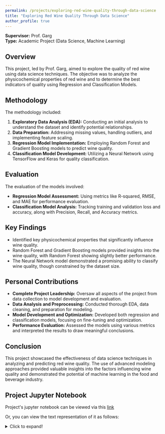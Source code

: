 ```yaml
---
permalink: /projects/exploring-red-wine-quality-through-data-science
title: "Exploring Red Wine Quality Through Data Science"
author_profile: true
---
```


**Supervisor:** Prof. Garg  
**Type:** Academic Project (Data Science, Machine Learning)

## Overview
This project, led by Prof. Garg, aimed to explore the quality of red wine using data science techniques. The objective was to analyze the physicochemical properties of red wine and to determine the best indicators of quality using Regression and Classification Models.

## Methodology
The methodology included:
1. **Exploratory Data Analysis (EDA):** Conducting an initial analysis to understand the dataset and identify potential relationships.
2. **Data Preparation:** Addressing missing values, handling outliers, and implementing feature scaling.
3. **Regression Model Implementation:** Employing Random Forest and Gradient Boosting models to predict wine quality.
4. **Classification Model Development:** Utilizing a Neural Network using TensorFlow and Keras for quality classification.

## Evaluation
The evaluation of the models involved:
- **Regression Model Assessment:** Using metrics like R-squared, RMSE, and MAE for performance evaluation.
- **Classification Model Analysis:** Tracking training and validation loss and accuracy, along with Precision, Recall, and Accuracy metrics.

## Key Findings
- Identified key physicochemical properties that significantly influence wine quality.
- Random Forest and Gradient Boosting models provided insights into the wine quality, with Random Forest showing slightly better performance.
- The Neural Network model demonstrated a promising ability to classify wine quality, though constrained by the dataset size.

## Personal Contributions
- **Complete Project Leadership:** Oversaw all aspects of the project from data collection to model development and evaluation.
- **Data Analysis and Preprocessing:** Conducted thorough EDA, data cleaning, and preparation for modeling.
- **Model Development and Optimization:** Developed both regression and classification models, focusing on fine-tuning and optimization.
- **Performance Evaluation:** Assessed the models using various metrics and interpreted the results to draw meaningful conclusions.

## Conclusion
This project showcased the effectiveness of data science techniques in analyzing and predicting red wine quality. The use of advanced modeling approaches provided valuable insights into the factors influencing wine quality and demonstrated the potential of machine learning in the food and beverage industry.

## Project Jupyter Notebook
Project's jupyter notebook can be viewed via this <a href="https://github.com/razaviah/Exploring-Red-Wine-Quality-Through-Data-Science/blob/main/Exploring-Red-Wine-Quality-Through-Data-Science.ipynb" target="_blank">link</a>

Or, you can view the text representation of it as follows:

<details>
  <summary>Click to expand!</summary>

## Exploring Red Wine Quality Through Data Science

  <img src="https://media.giphy.com/media/jRuv9xc10lVyE/giphy.gif">

  You can read more about the Data Science Methodology from this [IBM whitepaper](https://tdwi.org/~/media/64511A895D86457E964174EDC5C4C7B1.PDF) by John Rollins

  [Link](https://archive.ics.uci.edu/ml/datasets/wine+quality) for the dataset for context

  <img src="https://media-exp1.licdn.com/dms/image/C4D12AQGOPVf5iqhhwQ/article-inline_image-shrink_1000_1488/0/1597756152693?e=1652918400&v=beta&t=iKZ2jX3khsx11lD9JyZWDz-j-Gt2hZsKPXz5rZ0iE1M">

  ### Business Understanding

  The red wine industry shows a recent exponential growth as social drinking is on the rise. Nowadays, industry players are using product quality certifications to promote their products. This is a time-consuming process and requires the assessment given by human experts, which makes this process very expensive. Also, the price of red wine depends on a rather abstract concept of wine appreciation by wine tasters, opinion among whom may have a high degree of variability. Another vital factor in red wine certification and quality assessment is physicochemical tests, which are laboratory-based and consider factors like acidity, pH level, sugar, and other chemical properties. The red wine market would be of interest if the human quality of tasting can be related to wine’s chemical properties so that certification and quality assessment and assurance processes are more controlled. 

  The goal is to implement Regression Models and Classification Models on the Red Wine Quality Dataset to determine which features are the best quality red wine indicators and generate insights into each of these factors to our model’s red wine quality.

  ### Analytic Approach
  Based on the above business understanding one should decide the analytical approach to follow. The approaches can be of 4 types: Descriptive approach (current status and information provided), Diagnostic approach(a.k.a statistical analysis, what is happening and why it is happening), Predictive approach(it forecasts on the trends or future events probability) and Prescriptive approach( how the problem should be solved actually).

  **Q1. What is the analytical approach that you would take for this project? Why do you think its the right approach?**

  *I would take Descriptive approach as we yet do not know what information are useful and have high impact on our wine quality. We are just presented with the raw data and descriptive approach would enable us to have an understanding of the potential relationships between variables and also helps us to present the data in a more meaningful way. After our analysis is finished, we would do the modellings.*

  ### Data Requirements

  **Q2. What kind of data do we require for predicting the red wine quality and for determining the features that are the best quality red wine indicators?**

  *We need a data which has many features like the physiochemical attributes (acidity, pH level, sugar, etc) so that we would have enough features to play around with to determine the features that are the best quality red wine indicators.*

  ### Data Collection

  **Q3. From where do we get our data?**

  *We get our data from Wine Quality Dataset which is gathered by:*

  - *Paulo Cortez, University of Minho, Guimarães, Portugal, http://www3.dsi.uminho.pt/pcortez*

  - *A. Cerdeira, F. Almeida, T. Matos and J. Reis, Viticulture Commission of the Vinho Verde Region(CVRVV), Porto, Portugal
  @2009*

  *and is accessible on UCI ML repository via this link https://archive.ics.uci.edu/ml/datasets/wine+quality*

  ### Data Understanding

  Link for the dataset https://archive.ics.uci.edu/ml/datasets/wine+quality for context

  **Q4. From where are red wine samples obtained?**

  *The red wine samples were obtained from the north of Portugal to model red wine quality based on physicochemical tests. The dataset is related to the red variant of Portuguese "Vinho Verde" wine.*

  **Q5. How can knowing the impact of each variable on the red wine quality help businesses(producers, distributors, etc) ?**

  *Knowing the impact of each variable would help businesses(producers, distributors, etc) better assess their production, distribution, and pricing strategy.*


  <li>Check the shape of data, and the datatypes of the features</li>
  <li>Understand the data by carrying out any steps that you think are necessary</li>


  ```python
  import matplotlib.pyplot as plt
  import joblib
  import pandas as pd
  import numpy as np
  import seaborn as sns
  import warnings
  from sklearn.preprocessing import normalize, StandardScaler
  warnings.filterwarnings("ignore", category=UserWarning)
  warnings.filterwarnings("ignore", category=FutureWarning)
  warnings.filterwarnings('ignore', category=DeprecationWarning)
  from sklearn.model_selection import train_test_split
  from sklearn import svm
  from sklearn.metrics import accuracy_score, precision_score, recall_score, classification_report
  from sklearn.model_selection import GridSearchCV

  wine = pd.read_csv("winequality-red.csv")
  wine.head()
  ```




  <div>
  <style scoped>
      .dataframe tbody tr th:only-of-type {
          vertical-align: middle;
      }

      .dataframe tbody tr th {
          vertical-align: top;
      }

      .dataframe thead th {
          text-align: right;
      }
  </style>
  <table border="1" class="dataframe">
    <thead>
      <tr style="text-align: right;">
        <th></th>
        <th>fixed acidity</th>
        <th>volatile acidity</th>
        <th>citric acid</th>
        <th>residual sugar</th>
        <th>chlorides</th>
        <th>free sulfur dioxide</th>
        <th>total sulfur dioxide</th>
        <th>density</th>
        <th>pH</th>
        <th>sulphates</th>
        <th>alcohol</th>
        <th>quality</th>
      </tr>
    </thead>
    <tbody>
      <tr>
        <th>0</th>
        <td>7.4</td>
        <td>0.70</td>
        <td>0.00</td>
        <td>1.9</td>
        <td>0.076</td>
        <td>11.0</td>
        <td>34.0</td>
        <td>0.9978</td>
        <td>3.51</td>
        <td>0.56</td>
        <td>9.4</td>
        <td>5</td>
      </tr>
      <tr>
        <th>1</th>
        <td>7.8</td>
        <td>0.88</td>
        <td>0.00</td>
        <td>2.6</td>
        <td>0.098</td>
        <td>25.0</td>
        <td>67.0</td>
        <td>0.9968</td>
        <td>3.20</td>
        <td>0.68</td>
        <td>9.8</td>
        <td>5</td>
      </tr>
      <tr>
        <th>2</th>
        <td>7.8</td>
        <td>0.76</td>
        <td>0.04</td>
        <td>2.3</td>
        <td>0.092</td>
        <td>15.0</td>
        <td>54.0</td>
        <td>0.9970</td>
        <td>3.26</td>
        <td>0.65</td>
        <td>9.8</td>
        <td>5</td>
      </tr>
      <tr>
        <th>3</th>
        <td>11.2</td>
        <td>0.28</td>
        <td>0.56</td>
        <td>1.9</td>
        <td>0.075</td>
        <td>17.0</td>
        <td>60.0</td>
        <td>0.9980</td>
        <td>3.16</td>
        <td>0.58</td>
        <td>9.8</td>
        <td>6</td>
      </tr>
      <tr>
        <th>4</th>
        <td>7.4</td>
        <td>0.70</td>
        <td>0.00</td>
        <td>1.9</td>
        <td>0.076</td>
        <td>11.0</td>
        <td>34.0</td>
        <td>0.9978</td>
        <td>3.51</td>
        <td>0.56</td>
        <td>9.4</td>
        <td>5</td>
      </tr>
    </tbody>
  </table>
  </div>




  ```python
  # The shape of data
  print('Number of samples: ', wine.shape[0])
  print('Number of features: ', wine.shape[1])

  ```

      Number of samples:  1599
      Number of features:  12



  ```python
  # The datatypes of the features
  wine.info()
  ```

      <class 'pandas.core.frame.DataFrame'>
      RangeIndex: 1599 entries, 0 to 1598
      Data columns (total 12 columns):
      #   Column                Non-Null Count  Dtype  
      ---  ------                --------------  -----  
      0   fixed acidity         1599 non-null   float64
      1   volatile acidity      1599 non-null   float64
      2   citric acid           1599 non-null   float64
      3   residual sugar        1599 non-null   float64
      4   chlorides             1599 non-null   float64
      5   free sulfur dioxide   1599 non-null   float64
      6   total sulfur dioxide  1599 non-null   float64
      7   density               1599 non-null   float64
      8   pH                    1599 non-null   float64
      9   sulphates             1599 non-null   float64
      10  alcohol               1599 non-null   float64
      11  quality               1599 non-null   int64  
      dtypes: float64(11), int64(1)
      memory usage: 150.0 KB


  From the below table, we can see that the data in our dataset is not distributed well and we have a lot more medium quality wines than the very high or low quality wines.


  ```python
  # understanding the data
  print(list(wine.columns))
  wine['quality'].value_counts()
  ```

      ['fixed acidity', 'volatile acidity', 'citric acid', 'residual sugar', 'chlorides', 'free sulfur dioxide', 'total sulfur dioxide', 'density', 'pH', 'sulphates', 'alcohol', 'quality']





      5    681
      6    638
      7    199
      4     53
      8     18
      3     10
      Name: quality, dtype: int64



  As we can see in the graphs below, generally, when there is low volatile acidity, chlorides, density, and pH, the quality of the wine is higher and with the increase in citric acid, sulphates, and alcohol the quality becomes higher. The residual sugar does not have much of a impact; as we can see in the graph of `residual sugar Vs. quality`, across different wine qualities, the residual sugar remains the same. The rest of the features have a mixture of behaviours regarding their impact on the quality.


  ```python
  for i, col in enumerate(list(wine.drop('quality', axis=1).columns)):
      plt.figure(i)
      sns.catplot(x='quality', y=col, data=wine, kind='point', aspect=2, )
  ```


      <Figure size 432x288 with 0 Axes>



      
  ![png](./../images/exploring-red-wine-quality-through-data-science/output_12_1.png)
      



      
  ![png](./../images/exploring-red-wine-quality-through-data-science/output_12_2.png)
      



      
  ![png](./../images/exploring-red-wine-quality-through-data-science/output_12_3.png)
      



      
  ![png](./../images/exploring-red-wine-quality-through-data-science/output_12_4.png)
      



      
  ![png](./../images/exploring-red-wine-quality-through-data-science/output_12_5.png)
      



      
  ![png](./../images/exploring-red-wine-quality-through-data-science/output_12_6.png)
      



      
  ![png](./../images/exploring-red-wine-quality-through-data-science/output_12_7.png)
      



      
  ![png](./../images/exploring-red-wine-quality-through-data-science/output_12_8.png)
      



      
  ![png](./../images/exploring-red-wine-quality-through-data-science/output_12_9.png)
      



      
  ![png](./../images/exploring-red-wine-quality-through-data-science/output_12_10.png)
      



      
  ![png](./../images/exploring-red-wine-quality-through-data-science/output_12_11.png)
      


  ### Data Preparation

  #### Explore the dataset further
  *TODO*
  <li>Check for missing values and handle if any</li>
  <li>Check for outliers if any and handle them</li>
  <li>Implement Correlation heatmap</li>
  <li>Check the distribution of data using histograms</li>
  <li>Prepare the data for modeling by carrying out any steps that you think are necessary</li> (masalan feature scaling mitoonim anjam bedim ba standard scalar chon ke az plot e outlier ha mishe fahmid ke scale ashoon aslaaan yeki nist)

  There are no missing values in our dataset.


  ```python
  # Check for missing values and handle if any
  import missingno as msno

  msno.matrix(wine,figsize=(10,3))
  ```




      <AxesSubplot:>




      
  ![png](./../images/exploring-red-wine-quality-through-data-science/output_15_1.png)
      


  There are obviously some outliers in our dataset which need to be handled. Also, from this graph we can see that the features are not on the same scale so we have class imbalance which we will need to handle using feature scaling.


  ```python
  # Check for outliers if any and handle them
  fig = plt.figure(figsize = (15,8))
  wine.drop(['quality'], axis=1).boxplot(grid=False)
  ```




      <AxesSubplot:>




      
  ![png](./../images/exploring-red-wine-quality-through-data-science/output_17_1.png)
      


  As the number of outliers detected in total are more than 25% of our dataset, then not dropping them would be more reasonable. We will try to cap and floor the outliers by the 10th and 90th percentile.


  ```python
  # handling the outliers present

  df = wine.copy()

  Q1 = df.quantile(0.25)
  Q3 = df.quantile(0.75)
  IQR = Q3 - Q1

  # This part of the code is taken from StackOverflow
  df = df[~((df < (Q1 - 1.5 * IQR)) |(df > (Q3 + 1.5 * IQR))).any(axis=1)]

  print("Number of outliers detected %d" % (len(wine) - len(df)))
  print("Proportion of outliers to the whole dataset is %f" % ((len(wine) - len(df))/len(wine)))
  ```

      Number of outliers detected 420
      Proportion of outliers to the whole dataset is 0.262664



  ```python
  # handling the outliers present

  df = wine.copy()

  tenth_percentile = df.quantile(0.1)
  ninetieth_percentile = df.quantile(0.9)

  df = df.drop(['quality'], axis=1).clip(tenth_percentile, ninetieth_percentile, axis = 1)

  # savng the dataframe for future use
  df = df.assign(quality = wine['quality'])
  wineMod = df

  wineMod.head()
  ```




  <div>
  <style scoped>
      .dataframe tbody tr th:only-of-type {
          vertical-align: middle;
      }

      .dataframe tbody tr th {
          vertical-align: top;
      }

      .dataframe thead th {
          text-align: right;
      }
  </style>
  <table border="1" class="dataframe">
    <thead>
      <tr style="text-align: right;">
        <th></th>
        <th>fixed acidity</th>
        <th>volatile acidity</th>
        <th>citric acid</th>
        <th>residual sugar</th>
        <th>chlorides</th>
        <th>free sulfur dioxide</th>
        <th>total sulfur dioxide</th>
        <th>density</th>
        <th>pH</th>
        <th>sulphates</th>
        <th>alcohol</th>
        <th>quality</th>
      </tr>
    </thead>
    <tbody>
      <tr>
        <th>0</th>
        <td>7.4</td>
        <td>0.700</td>
        <td>0.010</td>
        <td>1.9</td>
        <td>0.076</td>
        <td>11.0</td>
        <td>34.0</td>
        <td>0.9978</td>
        <td>3.51</td>
        <td>0.56</td>
        <td>9.4</td>
        <td>5</td>
      </tr>
      <tr>
        <th>1</th>
        <td>7.8</td>
        <td>0.745</td>
        <td>0.010</td>
        <td>2.6</td>
        <td>0.098</td>
        <td>25.0</td>
        <td>67.0</td>
        <td>0.9968</td>
        <td>3.20</td>
        <td>0.68</td>
        <td>9.8</td>
        <td>5</td>
      </tr>
      <tr>
        <th>2</th>
        <td>7.8</td>
        <td>0.745</td>
        <td>0.040</td>
        <td>2.3</td>
        <td>0.092</td>
        <td>15.0</td>
        <td>54.0</td>
        <td>0.9970</td>
        <td>3.26</td>
        <td>0.65</td>
        <td>9.8</td>
        <td>5</td>
      </tr>
      <tr>
        <th>3</th>
        <td>10.7</td>
        <td>0.310</td>
        <td>0.522</td>
        <td>1.9</td>
        <td>0.075</td>
        <td>17.0</td>
        <td>60.0</td>
        <td>0.9980</td>
        <td>3.16</td>
        <td>0.58</td>
        <td>9.8</td>
        <td>6</td>
      </tr>
      <tr>
        <th>4</th>
        <td>7.4</td>
        <td>0.700</td>
        <td>0.010</td>
        <td>1.9</td>
        <td>0.076</td>
        <td>11.0</td>
        <td>34.0</td>
        <td>0.9978</td>
        <td>3.51</td>
        <td>0.56</td>
        <td>9.4</td>
        <td>5</td>
      </tr>
    </tbody>
  </table>
  </div>



  The correlation heatmap shows that there is no feature that is highly correlated (correlation > 0.5) with the `quality` of the wines.


  ```python
  # Implement Correlation heatmap

  corrMatt = wineMod.corr()
  mask = np.array(corrMatt)
  mask[np.tril_indices_from(mask)] = False
  fig,ax= plt.subplots()
  fig.set_size_inches(20,10)
  sns.heatmap(corrMatt, mask=mask,vmax=.8, square=True,annot=True)
  ```




      <AxesSubplot:>




      
  ![png](./../images/exploring-red-wine-quality-through-data-science/output_22_1.png)
      


  In the below graphs, we can see the distribution of data which would help us have a basic understanding of effects of different features on the quality of the wine.


  ```python
  # Check the distribution of data using histograms

  sns.set_palette("dark")
  features = list(wineMod.drop(['quality'], axis = 1).columns.values)
  for i in features:
      quality3 = list(wineMod[wineMod['quality'] == 3][i].dropna())
      quality4 = list(wineMod[wineMod['quality'] == 4][i].dropna())
      quality5 = list(wineMod[wineMod['quality'] == 5][i].dropna())
      quality6 = list(wineMod[wineMod['quality'] == 6][i].dropna())
      quality7 = list(wineMod[wineMod['quality'] == 7][i].dropna())
      quality8 = list(wineMod[wineMod['quality'] == 8][i].dropna())
      xmin = min(min(quality3), min(quality4), min(quality5), min(quality6), min(quality7), min(quality8))
      xmax = max(max(quality3), max(quality4), max(quality5), max(quality6), max(quality7), max(quality8))
      width = (xmax - xmin) / 40
      sns.distplot(quality3, kde=False, bins=np.arange(xmin, xmax, width))
      sns.distplot(quality4, kde=False, bins=np.arange(xmin, xmax, width))
      sns.distplot(quality5, kde=False, bins=np.arange(xmin, xmax, width))
      sns.distplot(quality6, kde=False, bins=np.arange(xmin, xmax, width))
      sns.distplot(quality7, kde=False, bins=np.arange(xmin, xmax, width))
      sns.distplot(quality8, kde=False, bins=np.arange(xmin, xmax, width))
      plt.legend(['quality = 3', 'quality = 4', 'quality = 5', 'quality = 6', 'quality = 7', 'quality = 8'])
      plt.title('Overlaid histogram for {}'.format(i))
      plt.show()
  ```


      
  ![png](./../images/exploring-red-wine-quality-through-data-science/output_24_0.png)
      



      
  ![png](./../images/exploring-red-wine-quality-through-data-science/output_24_1.png)
      



      
  ![png](./../images/exploring-red-wine-quality-through-data-science/output_24_2.png)
      



      
  ![png](./../images/exploring-red-wine-quality-through-data-science/output_24_3.png)
      



      
  ![png](./../images/exploring-red-wine-quality-through-data-science/output_24_4.png)
      



      
  ![png](./../images/exploring-red-wine-quality-through-data-science/output_24_5.png)
      



      
  ![png](./../images/exploring-red-wine-quality-through-data-science/output_24_6.png)
      



      
  ![png](./../images/exploring-red-wine-quality-through-data-science/output_24_7.png)
      



      
  ![png](./../images/exploring-red-wine-quality-through-data-science/output_24_8.png)
      



      
  ![png](./../images/exploring-red-wine-quality-through-data-science/output_24_9.png)
      



      
  ![png](./../images/exploring-red-wine-quality-through-data-science/output_24_10.png)
      


  As we have mentioned earlier, the features are not on the same scale and we have class imbalance in our dataset. To fix this issue, we implement feature scaling by standard scalar.


  ```python
  # Prepare the data for modeling by carrying out any steps that you think are necessary
  features = wineMod.drop('quality', axis=1)
  labels = wineMod['quality']

  # Creating Test and Train data
  X_train, X_test, y_train, y_test = train_test_split(features, labels, test_size=0.2, random_state=42)

  # implementing feature scaling
  scaler = StandardScaler()
  X_train = scaler.fit_transform(X_train)
  X_test = scaler.transform(X_test)
  ```

  ### Modeling

  <li>Implement Multivariable Linear Regression using any 2 Regression algorithms of your choice</li>
  <li>Implement a Neural Network using Tensorflow and Keras to classify wine quality</li>


  ```python
  # Implement Multivariable Linear Regression using any 2 Regression algorithms of your choice

  # First Multivariable Linear Regression (Random Forest)
  from sklearn.ensemble import RandomForestRegressor
  rfModel = RandomForestRegressor(n_estimators=500)
  rfModel.fit(X_train,y_train)
  rfPreds = rfModel.predict(X_test)


  # Second Multivariable Linear Regression Model (Gradient Boosting)
  # We used GridSearchCV to find the best hyperparameters but as the output was large, we just used the hyperparameters we got from our GridSearch
  from sklearn.ensemble import GradientBoostingRegressor

  # parametersGb = {
  #     "n_estimators":[5,50,250,500],
  #     "max_depth":[1,3,5,7,9],
  #     "learning_rate":[0.01,0.1,1,10,100]
  # }
  # gbGrid = GridSearchCV(GradientBoostingRegressor(), parametersGb, cv = 5)
  # gbModel = gbGrid.fit(X_train, y_train)

  gbModel = GradientBoostingRegressor(learning_rate=0.1, max_depth=3, n_estimators=250)
  gbModel.fit(X_train,y_train)
  gbPreds = gbModel.predict(X_test)
  ```


  ```python
  # Implement a Neural Network using Tensorflow and Keras to classify wine quality
  import tensorflow as tf
  tf.version.VERSION
  from tensorflow import keras
  from keras.models import Sequential
  from keras.layers import Dense, Flatten

  from tensorflow.keras.utils import to_categorical
  from tensorflow.keras.optimizers import SGD

  n_classes = 10
  y_train_nn = to_categorical(y_train, n_classes)
  y_test_nn = to_categorical(y_test, n_classes)

  nnModel = Sequential()
  nnModel.add(Dense(5, activation='relu', input_shape=(11,)))
  nnModel.add(Dense(10, activation='softmax'))
  ```


  ```python
  nnModel.summary()
  ```

      Model: "sequential"
      _________________________________________________________________
      Layer (type)                Output Shape              Param #   
      =================================================================
      dense (Dense)               (None, 5)                 60        
                                                                      
      dense_1 (Dense)             (None, 10)                60        
                                                                      
      =================================================================
      Total params: 120
      Trainable params: 120
      Non-trainable params: 0
      _________________________________________________________________



  ```python
  # Neural Network Model Configuration
  nnModel.compile(loss='categorical_crossentropy', optimizer='adam', metrics=['accuracy'])

  # Neural Network Model Training
  history = nnModel.fit(X_train, y_train_nn, batch_size=128, epochs=200, verbose=1, validation_data=(X_test, y_test_nn))
  ```

      Epoch 1/200
      10/10 [==============================] - 1s 31ms/step - loss: 2.7089 - accuracy: 0.0868 - val_loss: 2.6831 - val_accuracy: 0.0938
      Epoch 2/200
      10/10 [==============================] - 0s 7ms/step - loss: 2.6298 - accuracy: 0.1032 - val_loss: 2.6036 - val_accuracy: 0.1125
      Epoch 3/200
      10/10 [==============================] - 0s 6ms/step - loss: 2.5549 - accuracy: 0.1235 - val_loss: 2.5281 - val_accuracy: 0.1562
      Epoch 4/200
      10/10 [==============================] - 0s 5ms/step - loss: 2.4843 - accuracy: 0.1540 - val_loss: 2.4571 - val_accuracy: 0.1750
      Epoch 5/200
      10/10 [==============================] - 0s 6ms/step - loss: 2.4177 - accuracy: 0.1775 - val_loss: 2.3905 - val_accuracy: 0.1937
      Epoch 6/200
      10/10 [==============================] - 0s 5ms/step - loss: 2.3565 - accuracy: 0.2064 - val_loss: 2.3276 - val_accuracy: 0.2094
      Epoch 7/200
      10/10 [==============================] - 0s 5ms/step - loss: 2.2982 - accuracy: 0.2103 - val_loss: 2.2691 - val_accuracy: 0.2125
      Epoch 8/200
      10/10 [==============================] - 0s 5ms/step - loss: 2.2441 - accuracy: 0.2252 - val_loss: 2.2146 - val_accuracy: 0.2219
      Epoch 9/200
      10/10 [==============================] - 0s 6ms/step - loss: 2.1933 - accuracy: 0.2392 - val_loss: 2.1642 - val_accuracy: 0.2313
      Epoch 10/200
      10/10 [==============================] - 0s 5ms/step - loss: 2.1463 - accuracy: 0.2518 - val_loss: 2.1169 - val_accuracy: 0.2562
      Epoch 11/200
      10/10 [==============================] - 0s 5ms/step - loss: 2.1020 - accuracy: 0.2619 - val_loss: 2.0731 - val_accuracy: 0.2781
      Epoch 12/200
      10/10 [==============================] - 0s 5ms/step - loss: 2.0617 - accuracy: 0.2682 - val_loss: 2.0312 - val_accuracy: 0.2812
      Epoch 13/200
      10/10 [==============================] - 0s 6ms/step - loss: 2.0218 - accuracy: 0.2760 - val_loss: 1.9930 - val_accuracy: 0.2812
      Epoch 14/200
      10/10 [==============================] - 0s 5ms/step - loss: 1.9855 - accuracy: 0.2932 - val_loss: 1.9562 - val_accuracy: 0.3000
      Epoch 15/200
      10/10 [==============================] - 0s 5ms/step - loss: 1.9502 - accuracy: 0.3159 - val_loss: 1.9221 - val_accuracy: 0.3063
      Epoch 16/200
      10/10 [==============================] - 0s 6ms/step - loss: 1.9170 - accuracy: 0.3339 - val_loss: 1.8896 - val_accuracy: 0.3281
      Epoch 17/200
      10/10 [==============================] - 0s 5ms/step - loss: 1.8856 - accuracy: 0.3487 - val_loss: 1.8586 - val_accuracy: 0.3469
      Epoch 18/200
      10/10 [==============================] - 0s 6ms/step - loss: 1.8556 - accuracy: 0.3698 - val_loss: 1.8293 - val_accuracy: 0.3656
      Epoch 19/200
      10/10 [==============================] - 0s 5ms/step - loss: 1.8267 - accuracy: 0.3831 - val_loss: 1.8012 - val_accuracy: 0.3781
      Epoch 20/200
      10/10 [==============================] - 0s 5ms/step - loss: 1.7988 - accuracy: 0.3980 - val_loss: 1.7745 - val_accuracy: 0.3875
      Epoch 21/200
      10/10 [==============================] - 0s 5ms/step - loss: 1.7727 - accuracy: 0.4081 - val_loss: 1.7483 - val_accuracy: 0.4031
      Epoch 22/200
      10/10 [==============================] - 0s 5ms/step - loss: 1.7468 - accuracy: 0.4128 - val_loss: 1.7237 - val_accuracy: 0.4156
      Epoch 23/200
      10/10 [==============================] - 0s 6ms/step - loss: 1.7223 - accuracy: 0.4206 - val_loss: 1.6999 - val_accuracy: 0.4281
      Epoch 24/200
      10/10 [==============================] - 0s 5ms/step - loss: 1.6986 - accuracy: 0.4269 - val_loss: 1.6767 - val_accuracy: 0.4344
      Epoch 25/200
      10/10 [==============================] - 0s 5ms/step - loss: 1.6760 - accuracy: 0.4324 - val_loss: 1.6539 - val_accuracy: 0.4406
      Epoch 26/200
      10/10 [==============================] - 0s 6ms/step - loss: 1.6541 - accuracy: 0.4355 - val_loss: 1.6318 - val_accuracy: 0.4469
      Epoch 27/200
      10/10 [==============================] - 0s 6ms/step - loss: 1.6329 - accuracy: 0.4418 - val_loss: 1.6104 - val_accuracy: 0.4625
      Epoch 28/200
      10/10 [==============================] - 0s 5ms/step - loss: 1.6125 - accuracy: 0.4433 - val_loss: 1.5899 - val_accuracy: 0.4625
      Epoch 29/200
      10/10 [==============================] - 0s 5ms/step - loss: 1.5924 - accuracy: 0.4441 - val_loss: 1.5705 - val_accuracy: 0.4500
      Epoch 30/200
      10/10 [==============================] - 0s 5ms/step - loss: 1.5737 - accuracy: 0.4480 - val_loss: 1.5516 - val_accuracy: 0.4531
      Epoch 31/200
      10/10 [==============================] - 0s 6ms/step - loss: 1.5551 - accuracy: 0.4527 - val_loss: 1.5333 - val_accuracy: 0.4594
      Epoch 32/200
      10/10 [==============================] - 0s 5ms/step - loss: 1.5375 - accuracy: 0.4597 - val_loss: 1.5156 - val_accuracy: 0.4750
      Epoch 33/200
      10/10 [==============================] - 0s 6ms/step - loss: 1.5201 - accuracy: 0.4629 - val_loss: 1.4989 - val_accuracy: 0.4750
      Epoch 34/200
      10/10 [==============================] - 0s 6ms/step - loss: 1.5038 - accuracy: 0.4652 - val_loss: 1.4826 - val_accuracy: 0.4781
      Epoch 35/200
      10/10 [==============================] - 0s 5ms/step - loss: 1.4872 - accuracy: 0.4707 - val_loss: 1.4668 - val_accuracy: 0.4750
      Epoch 36/200
      10/10 [==============================] - 0s 5ms/step - loss: 1.4714 - accuracy: 0.4722 - val_loss: 1.4511 - val_accuracy: 0.4781
      Epoch 37/200
      10/10 [==============================] - 0s 5ms/step - loss: 1.4558 - accuracy: 0.4801 - val_loss: 1.4351 - val_accuracy: 0.4938
      Epoch 38/200
      10/10 [==============================] - 0s 5ms/step - loss: 1.4400 - accuracy: 0.4855 - val_loss: 1.4198 - val_accuracy: 0.4938
      Epoch 39/200
      10/10 [==============================] - 0s 5ms/step - loss: 1.4243 - accuracy: 0.4902 - val_loss: 1.4049 - val_accuracy: 0.5031
      Epoch 40/200
      10/10 [==============================] - 0s 5ms/step - loss: 1.4094 - accuracy: 0.4934 - val_loss: 1.3901 - val_accuracy: 0.5031
      Epoch 41/200
      10/10 [==============================] - 0s 5ms/step - loss: 1.3939 - accuracy: 0.4980 - val_loss: 1.3760 - val_accuracy: 0.5094
      Epoch 42/200
      10/10 [==============================] - 0s 5ms/step - loss: 1.3795 - accuracy: 0.4988 - val_loss: 1.3620 - val_accuracy: 0.5125
      Epoch 43/200
      10/10 [==============================] - 0s 5ms/step - loss: 1.3648 - accuracy: 0.5082 - val_loss: 1.3487 - val_accuracy: 0.5281
      Epoch 44/200
      10/10 [==============================] - 0s 5ms/step - loss: 1.3510 - accuracy: 0.5106 - val_loss: 1.3358 - val_accuracy: 0.5250
      Epoch 45/200
      10/10 [==============================] - 0s 5ms/step - loss: 1.3374 - accuracy: 0.5168 - val_loss: 1.3231 - val_accuracy: 0.5281
      Epoch 46/200
      10/10 [==============================] - 0s 5ms/step - loss: 1.3244 - accuracy: 0.5223 - val_loss: 1.3108 - val_accuracy: 0.5250
      Epoch 47/200
      10/10 [==============================] - 0s 6ms/step - loss: 1.3120 - accuracy: 0.5223 - val_loss: 1.2989 - val_accuracy: 0.5281
      Epoch 48/200
      10/10 [==============================] - 0s 5ms/step - loss: 1.2999 - accuracy: 0.5262 - val_loss: 1.2877 - val_accuracy: 0.5250
      Epoch 49/200
      10/10 [==============================] - 0s 5ms/step - loss: 1.2889 - accuracy: 0.5285 - val_loss: 1.2767 - val_accuracy: 0.5250
      Epoch 50/200
      10/10 [==============================] - 0s 5ms/step - loss: 1.2776 - accuracy: 0.5285 - val_loss: 1.2659 - val_accuracy: 0.5312
      Epoch 51/200
      10/10 [==============================] - 0s 5ms/step - loss: 1.2664 - accuracy: 0.5309 - val_loss: 1.2560 - val_accuracy: 0.5375
      Epoch 52/200
      10/10 [==============================] - 0s 5ms/step - loss: 1.2564 - accuracy: 0.5364 - val_loss: 1.2460 - val_accuracy: 0.5375
      Epoch 53/200
      10/10 [==============================] - 0s 5ms/step - loss: 1.2459 - accuracy: 0.5395 - val_loss: 1.2367 - val_accuracy: 0.5469
      Epoch 54/200
      10/10 [==============================] - 0s 5ms/step - loss: 1.2362 - accuracy: 0.5395 - val_loss: 1.2278 - val_accuracy: 0.5406
      Epoch 55/200
      10/10 [==============================] - 0s 5ms/step - loss: 1.2270 - accuracy: 0.5410 - val_loss: 1.2191 - val_accuracy: 0.5406
      Epoch 56/200
      10/10 [==============================] - 0s 6ms/step - loss: 1.2176 - accuracy: 0.5442 - val_loss: 1.2108 - val_accuracy: 0.5406
      Epoch 57/200
      10/10 [==============================] - 0s 6ms/step - loss: 1.2089 - accuracy: 0.5465 - val_loss: 1.2028 - val_accuracy: 0.5406
      Epoch 58/200
      10/10 [==============================] - 0s 5ms/step - loss: 1.2001 - accuracy: 0.5450 - val_loss: 1.1953 - val_accuracy: 0.5375
      Epoch 59/200
      10/10 [==============================] - 0s 6ms/step - loss: 1.1919 - accuracy: 0.5442 - val_loss: 1.1878 - val_accuracy: 0.5375
      Epoch 60/200
      10/10 [==============================] - 0s 6ms/step - loss: 1.1840 - accuracy: 0.5481 - val_loss: 1.1808 - val_accuracy: 0.5375
      Epoch 61/200
      10/10 [==============================] - 0s 5ms/step - loss: 1.1763 - accuracy: 0.5504 - val_loss: 1.1738 - val_accuracy: 0.5406
      Epoch 62/200
      10/10 [==============================] - 0s 5ms/step - loss: 1.1689 - accuracy: 0.5559 - val_loss: 1.1669 - val_accuracy: 0.5500
      Epoch 63/200
      10/10 [==============================] - 0s 5ms/step - loss: 1.1618 - accuracy: 0.5582 - val_loss: 1.1602 - val_accuracy: 0.5531
      Epoch 64/200
      10/10 [==============================] - 0s 6ms/step - loss: 1.1548 - accuracy: 0.5629 - val_loss: 1.1540 - val_accuracy: 0.5531
      Epoch 65/200
      10/10 [==============================] - 0s 5ms/step - loss: 1.1479 - accuracy: 0.5653 - val_loss: 1.1480 - val_accuracy: 0.5531
      Epoch 66/200
      10/10 [==============================] - 0s 5ms/step - loss: 1.1412 - accuracy: 0.5684 - val_loss: 1.1425 - val_accuracy: 0.5594
      Epoch 67/200
      10/10 [==============================] - 0s 5ms/step - loss: 1.1350 - accuracy: 0.5715 - val_loss: 1.1372 - val_accuracy: 0.5625
      Epoch 68/200
      10/10 [==============================] - 0s 5ms/step - loss: 1.1289 - accuracy: 0.5739 - val_loss: 1.1321 - val_accuracy: 0.5625
      Epoch 69/200
      10/10 [==============================] - 0s 5ms/step - loss: 1.1230 - accuracy: 0.5754 - val_loss: 1.1271 - val_accuracy: 0.5656
      Epoch 70/200
      10/10 [==============================] - 0s 5ms/step - loss: 1.1174 - accuracy: 0.5794 - val_loss: 1.1224 - val_accuracy: 0.5656
      Epoch 71/200
      10/10 [==============================] - 0s 5ms/step - loss: 1.1119 - accuracy: 0.5809 - val_loss: 1.1183 - val_accuracy: 0.5719
      Epoch 72/200
      10/10 [==============================] - 0s 6ms/step - loss: 1.1067 - accuracy: 0.5825 - val_loss: 1.1144 - val_accuracy: 0.5688
      Epoch 73/200
      10/10 [==============================] - 0s 5ms/step - loss: 1.1018 - accuracy: 0.5817 - val_loss: 1.1106 - val_accuracy: 0.5719
      Epoch 74/200
      10/10 [==============================] - 0s 6ms/step - loss: 1.0972 - accuracy: 0.5817 - val_loss: 1.1069 - val_accuracy: 0.5750
      Epoch 75/200
      10/10 [==============================] - 0s 6ms/step - loss: 1.0929 - accuracy: 0.5825 - val_loss: 1.1035 - val_accuracy: 0.5656
      Epoch 76/200
      10/10 [==============================] - 0s 6ms/step - loss: 1.0884 - accuracy: 0.5825 - val_loss: 1.1001 - val_accuracy: 0.5625
      Epoch 77/200
      10/10 [==============================] - 0s 6ms/step - loss: 1.0843 - accuracy: 0.5833 - val_loss: 1.0969 - val_accuracy: 0.5594
      Epoch 78/200
      10/10 [==============================] - 0s 6ms/step - loss: 1.0805 - accuracy: 0.5825 - val_loss: 1.0939 - val_accuracy: 0.5594
      Epoch 79/200
      10/10 [==============================] - 0s 6ms/step - loss: 1.0766 - accuracy: 0.5817 - val_loss: 1.0909 - val_accuracy: 0.5562
      Epoch 80/200
      10/10 [==============================] - 0s 6ms/step - loss: 1.0730 - accuracy: 0.5872 - val_loss: 1.0880 - val_accuracy: 0.5562
      Epoch 81/200
      10/10 [==============================] - 0s 7ms/step - loss: 1.0693 - accuracy: 0.5864 - val_loss: 1.0850 - val_accuracy: 0.5625
      Epoch 82/200
      10/10 [==============================] - 0s 6ms/step - loss: 1.0660 - accuracy: 0.5817 - val_loss: 1.0820 - val_accuracy: 0.5625
      Epoch 83/200
      10/10 [==============================] - 0s 6ms/step - loss: 1.0626 - accuracy: 0.5833 - val_loss: 1.0790 - val_accuracy: 0.5656
      Epoch 84/200
      10/10 [==============================] - 0s 6ms/step - loss: 1.0594 - accuracy: 0.5848 - val_loss: 1.0760 - val_accuracy: 0.5719
      Epoch 85/200
      10/10 [==============================] - 0s 6ms/step - loss: 1.0562 - accuracy: 0.5903 - val_loss: 1.0728 - val_accuracy: 0.5750
      Epoch 86/200
      10/10 [==============================] - 0s 6ms/step - loss: 1.0530 - accuracy: 0.5911 - val_loss: 1.0701 - val_accuracy: 0.5781
      Epoch 87/200
      10/10 [==============================] - 0s 6ms/step - loss: 1.0504 - accuracy: 0.5934 - val_loss: 1.0672 - val_accuracy: 0.5781
      Epoch 88/200
      10/10 [==============================] - 0s 6ms/step - loss: 1.0473 - accuracy: 0.5950 - val_loss: 1.0645 - val_accuracy: 0.5781
      Epoch 89/200
      10/10 [==============================] - 0s 6ms/step - loss: 1.0446 - accuracy: 0.5973 - val_loss: 1.0617 - val_accuracy: 0.5750
      Epoch 90/200
      10/10 [==============================] - 0s 5ms/step - loss: 1.0420 - accuracy: 0.6005 - val_loss: 1.0590 - val_accuracy: 0.5750
      Epoch 91/200
      10/10 [==============================] - 0s 5ms/step - loss: 1.0393 - accuracy: 0.6013 - val_loss: 1.0565 - val_accuracy: 0.5813
      Epoch 92/200
      10/10 [==============================] - 0s 5ms/step - loss: 1.0367 - accuracy: 0.6028 - val_loss: 1.0541 - val_accuracy: 0.5781
      Epoch 93/200
      10/10 [==============================] - 0s 5ms/step - loss: 1.0344 - accuracy: 0.6020 - val_loss: 1.0518 - val_accuracy: 0.5750
      Epoch 94/200
      10/10 [==============================] - 0s 5ms/step - loss: 1.0319 - accuracy: 0.6013 - val_loss: 1.0495 - val_accuracy: 0.5750
      Epoch 95/200
      10/10 [==============================] - 0s 6ms/step - loss: 1.0295 - accuracy: 0.6013 - val_loss: 1.0474 - val_accuracy: 0.5719
      Epoch 96/200
      10/10 [==============================] - 0s 5ms/step - loss: 1.0274 - accuracy: 0.6028 - val_loss: 1.0453 - val_accuracy: 0.5719
      Epoch 97/200
      10/10 [==============================] - 0s 5ms/step - loss: 1.0254 - accuracy: 0.6036 - val_loss: 1.0430 - val_accuracy: 0.5719
      Epoch 98/200
      10/10 [==============================] - 0s 5ms/step - loss: 1.0232 - accuracy: 0.6036 - val_loss: 1.0411 - val_accuracy: 0.5719
      Epoch 99/200
      10/10 [==============================] - 0s 5ms/step - loss: 1.0212 - accuracy: 0.6020 - val_loss: 1.0392 - val_accuracy: 0.5656
      Epoch 100/200
      10/10 [==============================] - 0s 6ms/step - loss: 1.0194 - accuracy: 0.6036 - val_loss: 1.0371 - val_accuracy: 0.5625
      Epoch 101/200
      10/10 [==============================] - 0s 6ms/step - loss: 1.0174 - accuracy: 0.6052 - val_loss: 1.0352 - val_accuracy: 0.5625
      Epoch 102/200
      10/10 [==============================] - 0s 5ms/step - loss: 1.0156 - accuracy: 0.6052 - val_loss: 1.0334 - val_accuracy: 0.5594
      Epoch 103/200
      10/10 [==============================] - 0s 5ms/step - loss: 1.0137 - accuracy: 0.6067 - val_loss: 1.0316 - val_accuracy: 0.5625
      Epoch 104/200
      10/10 [==============================] - 0s 5ms/step - loss: 1.0119 - accuracy: 0.6067 - val_loss: 1.0299 - val_accuracy: 0.5656
      Epoch 105/200
      10/10 [==============================] - 0s 6ms/step - loss: 1.0102 - accuracy: 0.6083 - val_loss: 1.0280 - val_accuracy: 0.5656
      Epoch 106/200
      10/10 [==============================] - 0s 5ms/step - loss: 1.0085 - accuracy: 0.6075 - val_loss: 1.0261 - val_accuracy: 0.5656
      Epoch 107/200
      10/10 [==============================] - 0s 6ms/step - loss: 1.0067 - accuracy: 0.6067 - val_loss: 1.0244 - val_accuracy: 0.5688
      Epoch 108/200
      10/10 [==============================] - 0s 5ms/step - loss: 1.0049 - accuracy: 0.6059 - val_loss: 1.0228 - val_accuracy: 0.5750
      Epoch 109/200
      10/10 [==============================] - 0s 5ms/step - loss: 1.0032 - accuracy: 0.6052 - val_loss: 1.0212 - val_accuracy: 0.5781
      Epoch 110/200
      10/10 [==============================] - 0s 5ms/step - loss: 1.0017 - accuracy: 0.6059 - val_loss: 1.0194 - val_accuracy: 0.5750
      Epoch 111/200
      10/10 [==============================] - 0s 5ms/step - loss: 1.0001 - accuracy: 0.6075 - val_loss: 1.0178 - val_accuracy: 0.5750
      Epoch 112/200
      10/10 [==============================] - 0s 6ms/step - loss: 0.9986 - accuracy: 0.6083 - val_loss: 1.0165 - val_accuracy: 0.5750
      Epoch 113/200
      10/10 [==============================] - 0s 5ms/step - loss: 0.9970 - accuracy: 0.6106 - val_loss: 1.0150 - val_accuracy: 0.5781
      Epoch 114/200
      10/10 [==============================] - 0s 5ms/step - loss: 0.9955 - accuracy: 0.6106 - val_loss: 1.0135 - val_accuracy: 0.5813
      Epoch 115/200
      10/10 [==============================] - 0s 5ms/step - loss: 0.9940 - accuracy: 0.6099 - val_loss: 1.0119 - val_accuracy: 0.5813
      Epoch 116/200
      10/10 [==============================] - 0s 5ms/step - loss: 0.9925 - accuracy: 0.6099 - val_loss: 1.0104 - val_accuracy: 0.5781
      Epoch 117/200
      10/10 [==============================] - 0s 5ms/step - loss: 0.9911 - accuracy: 0.6075 - val_loss: 1.0088 - val_accuracy: 0.5781
      Epoch 118/200
      10/10 [==============================] - 0s 5ms/step - loss: 0.9897 - accuracy: 0.6083 - val_loss: 1.0072 - val_accuracy: 0.5781
      Epoch 119/200
      10/10 [==============================] - 0s 5ms/step - loss: 0.9883 - accuracy: 0.6067 - val_loss: 1.0058 - val_accuracy: 0.5719
      Epoch 120/200
      10/10 [==============================] - 0s 6ms/step - loss: 0.9869 - accuracy: 0.6067 - val_loss: 1.0043 - val_accuracy: 0.5719
      Epoch 121/200
      10/10 [==============================] - 0s 5ms/step - loss: 0.9854 - accuracy: 0.6067 - val_loss: 1.0030 - val_accuracy: 0.5719
      Epoch 122/200
      10/10 [==============================] - 0s 5ms/step - loss: 0.9841 - accuracy: 0.6075 - val_loss: 1.0018 - val_accuracy: 0.5719
      Epoch 123/200
      10/10 [==============================] - 0s 5ms/step - loss: 0.9827 - accuracy: 0.6052 - val_loss: 1.0005 - val_accuracy: 0.5719
      Epoch 124/200
      10/10 [==============================] - 0s 5ms/step - loss: 0.9815 - accuracy: 0.6044 - val_loss: 0.9992 - val_accuracy: 0.5688
      Epoch 125/200
      10/10 [==============================] - 0s 5ms/step - loss: 0.9802 - accuracy: 0.6028 - val_loss: 0.9978 - val_accuracy: 0.5656
      Epoch 126/200
      10/10 [==============================] - 0s 6ms/step - loss: 0.9791 - accuracy: 0.6028 - val_loss: 0.9964 - val_accuracy: 0.5625
      Epoch 127/200
      10/10 [==============================] - 0s 5ms/step - loss: 0.9778 - accuracy: 0.6020 - val_loss: 0.9953 - val_accuracy: 0.5656
      Epoch 128/200
      10/10 [==============================] - 0s 5ms/step - loss: 0.9767 - accuracy: 0.6013 - val_loss: 0.9940 - val_accuracy: 0.5656
      Epoch 129/200
      10/10 [==============================] - 0s 5ms/step - loss: 0.9756 - accuracy: 0.5997 - val_loss: 0.9927 - val_accuracy: 0.5688
      Epoch 130/200
      10/10 [==============================] - 0s 5ms/step - loss: 0.9743 - accuracy: 0.5997 - val_loss: 0.9914 - val_accuracy: 0.5688
      Epoch 131/200
      10/10 [==============================] - 0s 5ms/step - loss: 0.9734 - accuracy: 0.5997 - val_loss: 0.9901 - val_accuracy: 0.5688
      Epoch 132/200
      10/10 [==============================] - 0s 5ms/step - loss: 0.9723 - accuracy: 0.5981 - val_loss: 0.9889 - val_accuracy: 0.5688
      Epoch 133/200
      10/10 [==============================] - 0s 5ms/step - loss: 0.9712 - accuracy: 0.5973 - val_loss: 0.9876 - val_accuracy: 0.5719
      Epoch 134/200
      10/10 [==============================] - 0s 5ms/step - loss: 0.9702 - accuracy: 0.5973 - val_loss: 0.9865 - val_accuracy: 0.5688
      Epoch 135/200
      10/10 [==============================] - 0s 5ms/step - loss: 0.9691 - accuracy: 0.5973 - val_loss: 0.9854 - val_accuracy: 0.5719
      Epoch 136/200
      10/10 [==============================] - 0s 5ms/step - loss: 0.9682 - accuracy: 0.5981 - val_loss: 0.9843 - val_accuracy: 0.5719
      Epoch 137/200
      10/10 [==============================] - 0s 5ms/step - loss: 0.9672 - accuracy: 0.5973 - val_loss: 0.9833 - val_accuracy: 0.5688
      Epoch 138/200
      10/10 [==============================] - 0s 5ms/step - loss: 0.9662 - accuracy: 0.5973 - val_loss: 0.9821 - val_accuracy: 0.5719
      Epoch 139/200
      10/10 [==============================] - 0s 5ms/step - loss: 0.9654 - accuracy: 0.5966 - val_loss: 0.9809 - val_accuracy: 0.5813
      Epoch 140/200
      10/10 [==============================] - 0s 5ms/step - loss: 0.9644 - accuracy: 0.6005 - val_loss: 0.9799 - val_accuracy: 0.5813
      Epoch 141/200
      10/10 [==============================] - 0s 5ms/step - loss: 0.9635 - accuracy: 0.5989 - val_loss: 0.9790 - val_accuracy: 0.5781
      Epoch 142/200
      10/10 [==============================] - 0s 5ms/step - loss: 0.9627 - accuracy: 0.5958 - val_loss: 0.9777 - val_accuracy: 0.5750
      Epoch 143/200
      10/10 [==============================] - 0s 5ms/step - loss: 0.9618 - accuracy: 0.5942 - val_loss: 0.9764 - val_accuracy: 0.5719
      Epoch 144/200
      10/10 [==============================] - 0s 5ms/step - loss: 0.9610 - accuracy: 0.5934 - val_loss: 0.9754 - val_accuracy: 0.5781
      Epoch 145/200
      10/10 [==============================] - 0s 5ms/step - loss: 0.9601 - accuracy: 0.5950 - val_loss: 0.9745 - val_accuracy: 0.5813
      Epoch 146/200
      10/10 [==============================] - 0s 6ms/step - loss: 0.9594 - accuracy: 0.5942 - val_loss: 0.9734 - val_accuracy: 0.5813
      Epoch 147/200
      10/10 [==============================] - 0s 6ms/step - loss: 0.9586 - accuracy: 0.5934 - val_loss: 0.9724 - val_accuracy: 0.5781
      Epoch 148/200
      10/10 [==============================] - 0s 5ms/step - loss: 0.9578 - accuracy: 0.5934 - val_loss: 0.9715 - val_accuracy: 0.5781
      Epoch 149/200
      10/10 [==============================] - 0s 5ms/step - loss: 0.9572 - accuracy: 0.5934 - val_loss: 0.9705 - val_accuracy: 0.5781
      Epoch 150/200
      10/10 [==============================] - 0s 6ms/step - loss: 0.9564 - accuracy: 0.5950 - val_loss: 0.9696 - val_accuracy: 0.5781
      Epoch 151/200
      10/10 [==============================] - 0s 5ms/step - loss: 0.9557 - accuracy: 0.5942 - val_loss: 0.9689 - val_accuracy: 0.5781
      Epoch 152/200
      10/10 [==============================] - 0s 5ms/step - loss: 0.9549 - accuracy: 0.5942 - val_loss: 0.9679 - val_accuracy: 0.5750
      Epoch 153/200
      10/10 [==============================] - 0s 5ms/step - loss: 0.9542 - accuracy: 0.5958 - val_loss: 0.9671 - val_accuracy: 0.5750
      Epoch 154/200
      10/10 [==============================] - 0s 5ms/step - loss: 0.9535 - accuracy: 0.5950 - val_loss: 0.9662 - val_accuracy: 0.5719
      Epoch 155/200
      10/10 [==============================] - 0s 5ms/step - loss: 0.9529 - accuracy: 0.5934 - val_loss: 0.9654 - val_accuracy: 0.5750
      Epoch 156/200
      10/10 [==============================] - 0s 5ms/step - loss: 0.9522 - accuracy: 0.5927 - val_loss: 0.9645 - val_accuracy: 0.5719
      Epoch 157/200
      10/10 [==============================] - 0s 5ms/step - loss: 0.9516 - accuracy: 0.5942 - val_loss: 0.9638 - val_accuracy: 0.5750
      Epoch 158/200
      10/10 [==============================] - 0s 5ms/step - loss: 0.9509 - accuracy: 0.5919 - val_loss: 0.9630 - val_accuracy: 0.5750
      Epoch 159/200
      10/10 [==============================] - 0s 5ms/step - loss: 0.9502 - accuracy: 0.5895 - val_loss: 0.9621 - val_accuracy: 0.5750
      Epoch 160/200
      10/10 [==============================] - 0s 5ms/step - loss: 0.9496 - accuracy: 0.5903 - val_loss: 0.9612 - val_accuracy: 0.5719
      Epoch 161/200
      10/10 [==============================] - 0s 5ms/step - loss: 0.9489 - accuracy: 0.5903 - val_loss: 0.9604 - val_accuracy: 0.5719
      Epoch 162/200
      10/10 [==============================] - 0s 5ms/step - loss: 0.9483 - accuracy: 0.5934 - val_loss: 0.9596 - val_accuracy: 0.5750
      Epoch 163/200
      10/10 [==============================] - 0s 5ms/step - loss: 0.9478 - accuracy: 0.5950 - val_loss: 0.9588 - val_accuracy: 0.5781
      Epoch 164/200
      10/10 [==============================] - 0s 5ms/step - loss: 0.9471 - accuracy: 0.5958 - val_loss: 0.9580 - val_accuracy: 0.5781
      Epoch 165/200
      10/10 [==============================] - 0s 6ms/step - loss: 0.9464 - accuracy: 0.5966 - val_loss: 0.9571 - val_accuracy: 0.5781
      Epoch 166/200
      10/10 [==============================] - 0s 6ms/step - loss: 0.9459 - accuracy: 0.5958 - val_loss: 0.9564 - val_accuracy: 0.5781
      Epoch 167/200
      10/10 [==============================] - 0s 6ms/step - loss: 0.9454 - accuracy: 0.5958 - val_loss: 0.9556 - val_accuracy: 0.5781
      Epoch 168/200
      10/10 [==============================] - 0s 6ms/step - loss: 0.9450 - accuracy: 0.5942 - val_loss: 0.9549 - val_accuracy: 0.5781
      Epoch 169/200
      10/10 [==============================] - 0s 6ms/step - loss: 0.9444 - accuracy: 0.5942 - val_loss: 0.9542 - val_accuracy: 0.5813
      Epoch 170/200
      10/10 [==============================] - 0s 6ms/step - loss: 0.9439 - accuracy: 0.5966 - val_loss: 0.9535 - val_accuracy: 0.5844
      Epoch 171/200
      10/10 [==============================] - 0s 6ms/step - loss: 0.9434 - accuracy: 0.5950 - val_loss: 0.9530 - val_accuracy: 0.5844
      Epoch 172/200
      10/10 [==============================] - 0s 6ms/step - loss: 0.9428 - accuracy: 0.5942 - val_loss: 0.9522 - val_accuracy: 0.5844
      Epoch 173/200
      10/10 [==============================] - 0s 5ms/step - loss: 0.9424 - accuracy: 0.5942 - val_loss: 0.9514 - val_accuracy: 0.5844
      Epoch 174/200
      10/10 [==============================] - 0s 6ms/step - loss: 0.9417 - accuracy: 0.5927 - val_loss: 0.9507 - val_accuracy: 0.5844
      Epoch 175/200
      10/10 [==============================] - 0s 6ms/step - loss: 0.9413 - accuracy: 0.5927 - val_loss: 0.9498 - val_accuracy: 0.5938
      Epoch 176/200
      10/10 [==============================] - 0s 5ms/step - loss: 0.9409 - accuracy: 0.5942 - val_loss: 0.9491 - val_accuracy: 0.5875
      Epoch 177/200
      10/10 [==============================] - 0s 6ms/step - loss: 0.9403 - accuracy: 0.5927 - val_loss: 0.9486 - val_accuracy: 0.5938
      Epoch 178/200
      10/10 [==============================] - 0s 6ms/step - loss: 0.9399 - accuracy: 0.5934 - val_loss: 0.9480 - val_accuracy: 0.5969
      Epoch 179/200
      10/10 [==============================] - 0s 6ms/step - loss: 0.9394 - accuracy: 0.5934 - val_loss: 0.9473 - val_accuracy: 0.5938
      Epoch 180/200
      10/10 [==============================] - 0s 6ms/step - loss: 0.9390 - accuracy: 0.5942 - val_loss: 0.9469 - val_accuracy: 0.5969
      Epoch 181/200
      10/10 [==============================] - 0s 6ms/step - loss: 0.9386 - accuracy: 0.5942 - val_loss: 0.9463 - val_accuracy: 0.5906
      Epoch 182/200
      10/10 [==============================] - 0s 6ms/step - loss: 0.9381 - accuracy: 0.5966 - val_loss: 0.9457 - val_accuracy: 0.5969
      Epoch 183/200
      10/10 [==============================] - 0s 5ms/step - loss: 0.9377 - accuracy: 0.5966 - val_loss: 0.9451 - val_accuracy: 0.5938
      Epoch 184/200
      10/10 [==============================] - 0s 5ms/step - loss: 0.9374 - accuracy: 0.5958 - val_loss: 0.9448 - val_accuracy: 0.5906
      Epoch 185/200
      10/10 [==============================] - 0s 5ms/step - loss: 0.9368 - accuracy: 0.6005 - val_loss: 0.9442 - val_accuracy: 0.5938
      Epoch 186/200
      10/10 [==============================] - 0s 5ms/step - loss: 0.9364 - accuracy: 0.5981 - val_loss: 0.9434 - val_accuracy: 0.6000
      Epoch 187/200
      10/10 [==============================] - 0s 6ms/step - loss: 0.9358 - accuracy: 0.5973 - val_loss: 0.9429 - val_accuracy: 0.5969
      Epoch 188/200
      10/10 [==============================] - 0s 5ms/step - loss: 0.9354 - accuracy: 0.5981 - val_loss: 0.9422 - val_accuracy: 0.5938
      Epoch 189/200
      10/10 [==============================] - 0s 6ms/step - loss: 0.9350 - accuracy: 0.5981 - val_loss: 0.9415 - val_accuracy: 0.5969
      Epoch 190/200
      10/10 [==============================] - 0s 5ms/step - loss: 0.9346 - accuracy: 0.5981 - val_loss: 0.9412 - val_accuracy: 0.5969
      Epoch 191/200
      10/10 [==============================] - 0s 5ms/step - loss: 0.9342 - accuracy: 0.5989 - val_loss: 0.9407 - val_accuracy: 0.5969
      Epoch 192/200
      10/10 [==============================] - 0s 5ms/step - loss: 0.9336 - accuracy: 0.6013 - val_loss: 0.9399 - val_accuracy: 0.5969
      Epoch 193/200
      10/10 [==============================] - 0s 5ms/step - loss: 0.9332 - accuracy: 0.6020 - val_loss: 0.9395 - val_accuracy: 0.5969
      Epoch 194/200
      10/10 [==============================] - 0s 5ms/step - loss: 0.9329 - accuracy: 0.6005 - val_loss: 0.9390 - val_accuracy: 0.5969
      Epoch 195/200
      10/10 [==============================] - 0s 6ms/step - loss: 0.9325 - accuracy: 0.6020 - val_loss: 0.9383 - val_accuracy: 0.5969
      Epoch 196/200
      10/10 [==============================] - 0s 5ms/step - loss: 0.9321 - accuracy: 0.6020 - val_loss: 0.9378 - val_accuracy: 0.5938
      Epoch 197/200
      10/10 [==============================] - 0s 5ms/step - loss: 0.9318 - accuracy: 0.6013 - val_loss: 0.9371 - val_accuracy: 0.5938
      Epoch 198/200
      10/10 [==============================] - 0s 6ms/step - loss: 0.9311 - accuracy: 0.6036 - val_loss: 0.9367 - val_accuracy: 0.5938
      Epoch 199/200
      10/10 [==============================] - 0s 5ms/step - loss: 0.9309 - accuracy: 0.6044 - val_loss: 0.9359 - val_accuracy: 0.5938
      Epoch 200/200
      10/10 [==============================] - 0s 5ms/step - loss: 0.9304 - accuracy: 0.6052 - val_loss: 0.9355 - val_accuracy: 0.5938


  ### Model Evaluation

  Evaluating the model accuracy is an essential part of the process in creating machine learning models to describe how well the model is performing in its predictions. Evaluation metrics change according to the problem type. Here, we'll briefly learn how to check the accuracy of the regression model.

  The linear model (regression) can be a typical example of this type of problem, and the main characteristic of the regression problem is that the targets of a dataset contain the real numbers only. The errors represent how much the model is making mistakes in its prediction. The basic concept of accuracy evaluation is to compare the original target with the predicted one according to certain metrics.


  **Regression model evaluation metrics**

  The MAE, RMSE, and R-Squared metrics are mainly used to evaluate the prediction error rates and model performance in regression analysis.

  **MAE (Mean absolute error)** represents the difference between the original and predicted values extracted by averaged the absolute difference over the data set.

  **RMSE (Root Mean Squared Error)** is the error rate by the square root of MSE.

  **R-squared (Coefficient of determination)** represents the coefficient of how well the values fit compared to the original values. The value from 0 to 1 interpreted as percentages. The higher the value is, the better the model is.

  The above metrics can be expressed as following:
  <img src = "https://4.bp.blogspot.com/-wG7IbjTfE6k/XGUvqm7TCVI/AAAAAAAAAZU/vpH1kuKTIooKTcVlnm1EVRCXLVZM9cPNgCLcBGAs/s1600/formula-MAE-MSE-RMSE-RSquared.JPG">

  Please find more information on how to implement them from this link: https://scikit-learn.org/stable/modules/classes.html#regression-metrics

  Find more about feature importances from here: https://machinelearningmastery.com/calculate-feature-importance-with-python/

  **Classification model evaluation metrics**

  <img src="https://www.researchgate.net/publication/336402347/figure/fig3/AS:812472659349505@1570719985505/Calculation-of-Precision-Recall-and-Accuracy-in-the-confusion-matrix.ppm">

  **For Regression models**
  <li>Use three metrics: R-squared, RMSE, and MAE, to evaluate model prediction performance</li>
  <li>Compare these 3 metrics for the two models and analyze the performance</li>
  <li>Calculate the feature importance scores for the top features that help predicting wine quality and visualize them</li>

  **For Classification model**
  <li> Plot training loss and validation loss </li>
  <li> Plot training accuracy and validation accuracy </li>
  <li> Evaluate the classsification model using Precision, Recall and Accuracy metrics </li>

  #### Evaluation of Regression models

  The Random Forest model has better scores in all of the R^2, RMSE, and MAE than the Gradient Boosting model as it is shown below. Random Forest model has R^2 of 0.53 whereas the Gradient Boosting model's R^2 is 0.49 (the higher, the better). Random forest has RMSE and MAE of 0.56, and 0.42, respectively, whereas the Gradient Boosting model has RMSE and MAE of 0.58, and 0.45 (the lower, the better).


  ```python
  from sklearn.metrics import mean_absolute_error, r2_score, mean_squared_error
  from math import sqrt

  def r2(y_, y):
      return r2_score(y_, y)
  def rmse(y_, y):
      return sqrt(mean_squared_error(y_, y))
  def mae(y_, y):
      return mean_absolute_error(y_, y)

  print('Random Forest scores: R^2: {}, RMSE: {}, MAE: {}'.format(r2(y_test, rfPreds), rmse(y_test, rfPreds), mae(y_test, rfPreds)))
  print('Gradient Boosting scores: R^2: {}, RMSE: {}, MAE: {}'.format(r2(y_test, gbPreds), rmse(y_test, gbPreds), mae(y_test, gbPreds)))
  ```

      Random Forest scores: R^2: 0.5237219061850895, RMSE: 0.5578983106265872, MAE: 0.42939999999999995
      Gradient Boosting scores: R^2: 0.48972586316712086, RMSE: 0.5774661360701656, MAE: 0.4515129888215445


  As we can see from the below graphs, both of our regression models, had almost the same determination for features' importance. The highest feature importance is related to the `alcohol` feature which was predictable as the `alcohol` had the highest correlation with the wine's `quality`.


  ```python
  # Calculating feature importance
  from matplotlib import pyplot

  rfImportance = rfModel.feature_importances_
  gbImportance = gbModel.feature_importances_

  featuresNames = list(wineMod.columns)
  # summarize feature importance
  print("Random Forest Regression Feature Importance: ")
  for i,v in enumerate(rfImportance):
      print('Feature: %20s, Score: %.5f' % (featuresNames[i],v))

  print("\n\nGradient Boosting Regression Feature Importance: ")
  for i,v in enumerate(gbImportance):
      print('Feature: %20s, Score: %.5f' % (featuresNames[i],v))

  # plot feature importance
  print("\n\nRandom Forest Regression Feature Importance Plot: ")
  pyplot.figure(figsize=(20, 3))
  pyplot.bar(featuresNames[:-1], list(rfImportance))
  pyplot.show()

  print("\n\nGradient Boosting Regression Feature Importance Plot: ")
  pyplot.figure(figsize=(20, 3))
  pyplot.bar(featuresNames[:-1], list(gbImportance))
  pyplot.show()
  ```

      Random Forest Regression Feature Importance: 
      Feature:        fixed acidity, Score: 0.05458
      Feature:     volatile acidity, Score: 0.09749
      Feature:          citric acid, Score: 0.05529
      Feature:       residual sugar, Score: 0.04788
      Feature:            chlorides, Score: 0.06904
      Feature:  free sulfur dioxide, Score: 0.05178
      Feature: total sulfur dioxide, Score: 0.08317
      Feature:              density, Score: 0.05652
      Feature:                   pH, Score: 0.05768
      Feature:            sulphates, Score: 0.15882
      Feature:              alcohol, Score: 0.26774
      
      
      Gradient Boosting Regression Feature Importance: 
      Feature:        fixed acidity, Score: 0.06297
      Feature:     volatile acidity, Score: 0.10438
      Feature:          citric acid, Score: 0.04191
      Feature:       residual sugar, Score: 0.02639
      Feature:            chlorides, Score: 0.06071
      Feature:  free sulfur dioxide, Score: 0.03230
      Feature: total sulfur dioxide, Score: 0.08289
      Feature:              density, Score: 0.05654
      Feature:                   pH, Score: 0.05041
      Feature:            sulphates, Score: 0.17765
      Feature:              alcohol, Score: 0.30386
      
      
      Random Forest Regression Feature Importance Plot: 



      
  ![png](./../images/exploring-red-wine-quality-through-data-science/output_38_1.png)
      


      
      
      Gradient Boosting Regression Feature Importance Plot: 



      
  ![png](./../images/exploring-red-wine-quality-through-data-science/output_38_3.png)
      


  #### Evaluation of Classification model

  As we can see from the below graphs, our Neural Network performs how it should perform meaning that our model did not overfit, or underfit the training data and we have almost the same accuracy scores for both of train and test sets. The training loss and test loss are the same too meaning that the model's loss would be around the same for the unseen data.


  ```python
  # Got this code from Stack Overflow
  plt.plot(history.history['accuracy'])
  plt.plot(history.history['val_accuracy'])
  plt.title('Training Accuracy Vs. Validation Accuracy')
  plt.ylabel('accuracy')
  plt.xlabel('epoch')
  plt.legend(['train', 'test'], loc='upper left')
  plt.show()

  plt.plot(history.history['loss'])
  plt.plot(history.history['val_loss'])
  plt.title('Training loss Vs. Validation loss')
  plt.ylabel('loss')
  plt.xlabel('epoch')
  plt.legend(['train', 'val'], loc='upper left')
  plt.show()
  ```


      
  ![png](./../images/exploring-red-wine-quality-through-data-science/output_41_0.png)
      



      
  ![png](./../images/exploring-red-wine-quality-through-data-science/output_41_1.png)
      


  The Neural Network model we have trained, has the scores of:
  - Accuracy: 0.59
  - Precision (weighted): 0.56
  - Recall (weighted): 0.59


  ```python
  y_predict = nnModel.predict(X_test)
  y_predict_num = np.argmax(y_predict, axis=1)

  # Got this code from https://machinelearningmastery.com/how-to-calculate-precision-recall-f1-and-more-for-deep-learning-models/
  # accuracy: (tp + tn) / (p + n)
  accuracy = accuracy_score(y_test, y_predict_num)
  print('Accuracy: %f' % accuracy)
  # precision tp / (tp + fp)
  precision = precision_score(y_test, y_predict_num, average='weighted')
  print('Precision: %f' % precision)
  # recall: tp / (tp + fn)
  recall = recall_score(y_test, y_predict_num, average='weighted')
  print('Recall: %f' % recall)
  ```

      Accuracy: 0.593750
      Precision: 0.559540
      Recall: 0.593750


  ### Conclusion

  The scores of our regression models:
  - Random Forest scores: 
    - R^2: 0.52
    - RMSE: 0.56
    - MAE: 0.43
  - Gradient Boosting scores: 
    - R^2: 0.49
    - RMSE: 0.58
    - MAE: 0.45


  The scores of our classification model (NN):
  - Accuracy: 0.59
  - Precision: 0.56
  - Recall: 0.59

  By comparing the performance scores, we can conclude that the Neural Network model performs much better than the other two regression models. Since the `wine quality` dataset contains lots of features and moderate correlations between many of the features, the relationships between different attributes of the dataset is hard to obtain and regression models are not good at finding complex relationships. But, the Neural Network models can be very useful to obtain these relationships as they are very good at very complex tasks. However, the Neural Network models need a very large amount of data which we do not have and due to that our classification model's performance scores were not as high as it could have been. 
</details>